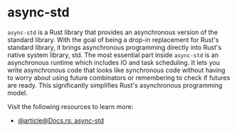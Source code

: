# async-std

`async-std` is a Rust library that provides an asynchronous version of the standard library. With the goal of being a drop-in replacement for Rust's standard library, it brings asynchronous programming directly into Rust's native system library, std. The most essential part inside `async-std` is an asynchronous runtime which includes IO and task scheduling. It lets you write asynchronous code that looks like synchronous code without having to worry about using future combinators or remembering to check if futures are ready. This significantly simplifies Rust's asynchronous programming model.

Visit the following resources to learn more:

- [@article@Docs.rs: async-std](https://docs.rs/async-std/latest/async_std/)

